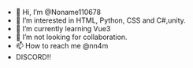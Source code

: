 - 👋 Hi, I’m @Noname110678
- 👀 I’m interested in HTML, Python, CSS and C#,unity.
- 🌱 I’m currently learning Vue3
- 💞️ I’m  not looking for collaboration.
- 📫 How to reach me @nn4m
- DISCORD!!

<!---
Its really epic to learn coding languages I wish luck to you all! :)
--->

